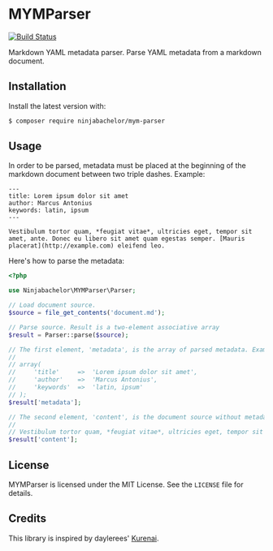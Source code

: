 # MYMParser

[![Build Status](https://travis-ci.org/ninjabachelor/mym-parser.svg?branch=master)](https://travis-ci.org/ninjabachelor/mym-parser)

Markdown YAML metadata parser. Parse YAML metadata from a markdown document.

## Installation

Install the latest version with:

```bash
$ composer require ninjabachelor/mym-parser
```

## Usage

In order to be parsed, metadata must be placed at the beginning of the markdown document between two triple dashes. Example:

    ---
    title: Lorem ipsum dolor sit amet
    author: Marcus Antonius
    keywords: latin, ipsum
    ---

    Vestibulum tortor quam, *feugiat vitae*, ultricies eget, tempor sit amet, ante. Donec eu libero sit amet quam egestas semper. [Mauris placerat](http://example.com) eleifend leo.

Here's how to parse the metadata:

```php
<?php

use Ninjabachelor\MYMParser\Parser;

// Load document source.
$source = file_get_contents('document.md');

// Parse source. Result is a two-element associative array
$result = Parser::parse($source);

// The first element, 'metadata', is the array of parsed metadata. Example:
//
// array(
//     'title'     =>  'Lorem ipsum dolor sit amet',
//     'author'    =>  'Marcus Antonius',
//     'keywords'  =>  'latin, ipsum'
// );
$result['metadata'];

// The second element, 'content', is the document source without metadata. Example:
//
// Vestibulum tortor quam, *feugiat vitae*, ultricies eget, tempor sit amet, ante. Donec eu libero sit amet quam egestas semper. [Mauris placerat](http://example.com) eleifend leo.
$result['content'];
```

## License

MYMParser is licensed under the MIT License. See the `LICENSE` file for details.

## Credits

This library is inspired by daylerees' [Kurenai](https://github.com/daylerees/kurenai).